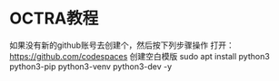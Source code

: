 # OCTRA教程
如果没有新的github账号去创建个，然后按下列步骤操作
打开：https://github.com/codespaces 创建空白模版
sudo apt install python3 python3-pip python3-venv python3-dev -y
